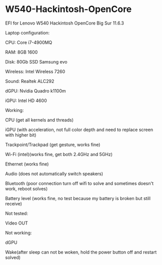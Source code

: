 # W540-Hackintosh-OpenCore
EFI for Lenovo W540 Hackintosh OpenCore Big Sur 11.6.3


Laptop configuration:

  CPU: Core i7-4900MQ
  
  RAM: 8GB 1600
  
  Disk: 80Gb SSD Samsung evo
  
  Wireless: Intel Wireless 7260
  
  Sound: Realtek ALC292
  
  dGPU: Nvidia Quadro k1100m
  
  iGPU: Intel HD 4600
  

Working:

  CPU (get all kernels and threads)
  
  iGPU (with acceleration, not full color depth and need to replace screen with higher bit)
  
  Trackpoint/Trackpad (get gesture, works fine)
  
  Wi-Fi (intel)(works fine, get both 2.4GHz and 5GHz)
  
  Ethernet (works fine)
  
  Audio (does not automatically switch speakers)
  
  Bluetooth (poor connection turn off wifi to solve and sometimes doesn't work, reboot solves)
  
  Battery level (works fine, no test because my battery is broken but still receive)
  
  
  
Not tested:

  Video OUT
  
  

Not working:

  dGPU
  
  Wake(after sleep can not be woken, hold the power button off and restart solved)
  
